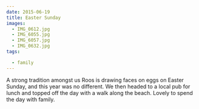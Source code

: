 ```yaml
---
date: 2015-06-19
title: Easter Sunday
images:
  - IMG_0612.jpg
  - IMG_6055.jpg
  - IMG_6057.jpg
  - IMG_0632.jpg
tags:

  - family
---
```

A strong tradition amongst us Roos is drawing faces on eggs on Easter Sunday, and this year was no different. We then headed to a local pub for lunch and topped off the day with a walk along the beach. Lovely to spend the day with family.
